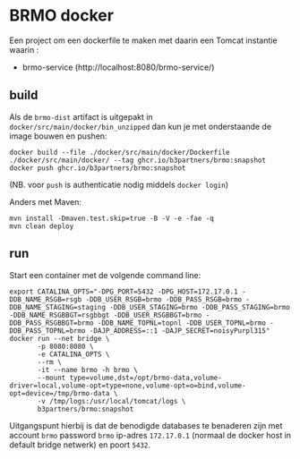 # BRMO docker

Een project om een dockerfile te maken met daarin een Tomcat instantie waarin :
- brmo-service (http://localhost:8080/brmo-service/)


## build

Als de `brmo-dist` artifact is uitgepakt in `docker/src/main/docker/bin_unzipped`
dan kun je met onderstaande de image bouwen en pushen: 
```
docker build --file ./docker/src/main/docker/Dockerfile ./docker/src/main/docker/ --tag ghcr.io/b3partners/brmo:snapshot
docker push ghcr.io/b3partners/brmo:snapshot
```
(NB. voor `push` is authenticatie nodig middels `docker login`)

Anders met Maven: 

```
mvn install -Dmaven.test.skip=true -B -V -e -fae -q
mvn clean deploy
```

## run
Start een container met de volgende command line:
```
export CATALINA_OPTS="-DPG_PORT=5432 -DPG_HOST=172.17.0.1 -DDB_NAME_RSGB=rsgb -DDB_USER_RSGB=brmo -DDB_PASS_RSGB=brmo -DDB_NAME_STAGING=staging -DDB_USER_STAGING=brmo -DDB_PASS_STAGING=brmo -DDB_NAME_RSGBBGT=rsgbbgt -DDB_USER_RSGBBGT=brmo -DDB_PASS_RSGBBGT=brmo -DDB_NAME_TOPNL=topnl -DDB_USER_TOPNL=brmo -DDB_PASS_TOPNL=brmo -DAJP_ADDRESS=::1 -DAJP_SECRET=noisyPurpl315"
docker run --net bridge \
       -p 8080:8080 \
       -e CATALINA_OPTS \
       --rm \
       -it --name brmo -h brmo \
       --mount type=volume,dst=/opt/brmo-data,volume-driver=local,volume-opt=type=none,volume-opt=o=bind,volume-opt=device=/tmp/brmo-data \
       -v /tmp/logs:/usr/local/tomcat/logs \
       b3partners/brmo:snapshot
```

Uitgangspunt hierbij is dat de benodigde databases te benaderen zijn met account `brmo` 
password `brmo` ip-adres `172.17.0.1` (normaal de docker host in default bridge netwerk) 
en poort `5432`.

